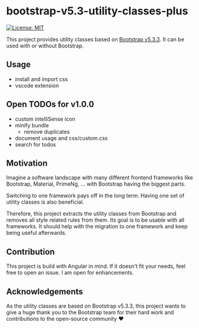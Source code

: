 # bootstrap-v5.3-utility-classes-plus

[![License: MIT](https://img.shields.io/badge/License-MIT-blue.svg)](./LICENSE)

This project provides utility classes based on [Bootstrap v5.3.3](https://getbootstrap.com/docs/5.3/getting-started/introduction/). It can be used with or without Bootstrap.

## Usage

- install and import css
- vscode extension

## Open TODOs for v1.0.0
- custom intelliSense icon
- minify bundle
  - remove duplicates
- document usage and css/custom.css
- search for todos

## Motivation

Imagine a software landscape with many different frontend frameworks like Bootstrap, Material, PrimeNg, ... with Bootstrap having the biggest parts.

Switching to one framework pays off in the long term. Having one set of utility classes is also beneficial.

Therefore, this project extracts the utility classes from Bootstrap and removes all style related rules from them. Its goal is to be usable with all frameworks. It should help with the migration to one framework and keep being useful afterwards.

## Contribution

This project is build with Angular in mind. If it doesn't fit your needs, feel free to open an issue. I am open for enhancements.

## Acknowledgements

As the utility classes are based on Bootstrap v5.3.3, this project wants to give a huge thank you to the Bootstrap team for their hard work and contributions to the open-source community ♥
